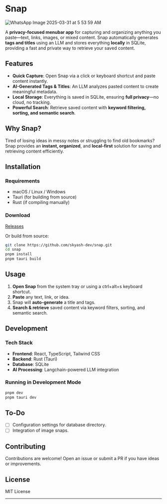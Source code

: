 # Snap

![WhatsApp Image 2025-03-31 at 5 53 59 AM](https://github.com/user-attachments/assets/02a8a3bd-9dde-4817-a909-2a49d46bccd8)


A **privacy-focused menubar app** for capturing and organizing anything you paste—text, links, images, or mixed content. Snap automatically generates **tags and titles** using an LLM and stores everything **locally** in SQLite, providing a fast and private way to retrieve your saved content.

## Features

- **Quick Capture**: Open Snap via a click or keyboard shortcut and paste content instantly.
- **AI-Generated Tags & Titles**: An LLM analyzes pasted content to create meaningful metadata.
- **Local Storage**: Everything is saved in SQLite, ensuring **full privacy**—no cloud, no tracking.
- **Powerful Search**: Retrieve saved content with **keyword filtering, sorting, and semantic search**.

## Why Snap?

Tired of losing ideas in messy notes or struggling to find old bookmarks? Snap provides an **instant, organized**, and **local-first** solution for saving and retrieving content efficiently.

## Installation

### Requirements

- macOS / Linux / Windows
- Tauri (for building from source)
- Rust (if compiling manually)

### Download

[Releases](https://github.com/yourusername/snap/releases)

Or build from source:

```sh
git clone https://github.com/skyash-dev/snap.git
cd snap
pnpm install
pnpm tauri build
```

## Usage

1. **Open Snap** from the system tray or using a ctrl+alt+s keyboard shortcut.
2. **Paste** any text, link, or idea.
3. Snap will **auto-generate** a title and tags.
4. **Search & retrieve** saved content via keyword filters, sorting, and semantic search.

## Development

### Tech Stack

- **Frontend**: React, TypeScript, Tailwind CSS
- **Backend**: Rust (Tauri)
- **Database**: SQLite
- **AI Processing**: Langchain-powered LLM integration

### Running in Development Mode

```sh
pnpm dev
pnpm tauri dev
```

## To-Do

- [ ] Configuration settings for database directory.
- [ ] Integration of image snaps.

## Contributing

Contributions are welcome! Open an issue or submit a PR if you have ideas or improvements.

## License

MIT License

---

